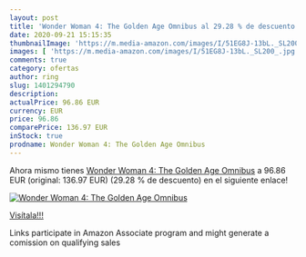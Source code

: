 ```yaml
---
layout: post
title: 'Wonder Woman 4: The Golden Age Omnibus al 29.28 % de descuento'
date: 2020-09-21 15:15:35
thumbnailImage: 'https://m.media-amazon.com/images/I/51EG8J-13bL._SL200_.jpg'
images: [ 'https://m.media-amazon.com/images/I/51EG8J-13bL._SL200_.jpg' ]
comments: true
category: ofertas
author: ring
slug: 1401294790
description:
actualPrice: 96.86 EUR
currency: EUR
price: 96.86
comparePrice: 136.97 EUR
inStock: true
prodname: Wonder Woman 4: The Golden Age Omnibus
---
```


Ahora mismo tienes [Wonder Woman 4: The Golden Age Omnibus](https://www.amazon.it/dp/1401294790/?tag=tolees00-21) a 96.86 EUR (original: 136.97 EUR) (29.28 %  de descuento) en el siguiente enlace!

[![Wonder Woman 4: The Golden Age Omnibus](https://m.media-amazon.com/images/I/51EG8J-13bL._SL200_.jpg)](https://www.amazon.it/dp/1401294790/?tag=tolees00-21)

[Visítala!!!](https://www.amazon.it/dp/1401294790/?tag=tolees00-21)

Links participate in Amazon Associate program and might generate a comission on qualifying sales
